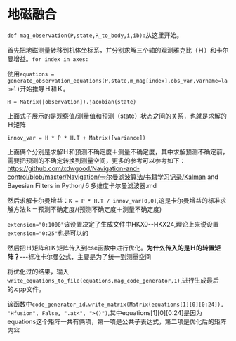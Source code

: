 # 地磁融合

`def mag_observation(P,state,R_to_body,i,ib):`从这里开始。

首先把地磁测量转移到机体坐标系，并分别求解三个轴的观测雅克比（Ｈ）和卡尔曼增益。`for index in axes:`

使用`equations = generate_observation_equations(P,state,m_mag[index],obs_var,varname=label)`开始推导Ｈ和Ｋ。

`H = Matrix([observation]).jacobian(state)`

上面式子展示的是观察值/测量值和预测（state）状态之间的关系，也就是求解的Ｈ矩阵

`innov_var = H * P * H.T + Matrix([variance])`

上面俩个分别是求解Ｈ和预测不确定度＋测量不确定度，其中求解预测不确定前，需要把预测的不确定转换到测量空间，更多的参考可以参考如下：https://github.com/xdwgood/Navigation-and-control/blob/master/Navigation/卡尔曼滤波算法/书籍学习记录/Kalman and Bayesian Filters in Python/６多维度卡尔曼滤波器.md

然后求解卡尔曼增益：`K = P * H.T / innov_var[0,0]`,这是卡尔曼增益的标准求解方法ｋ＝预测不确定度/(预测不确定度＋测量不确定度)

`extension="0:1000"`该设置决定了生成文件中HKX0--HKX24,理论上来说设置`extension="0:25"`也是可以的

然后把Ｈ矩阵和Ｋ矩阵传入到cse函数中进行优化。**为什么传入的是Ｈ的转置矩阵？**---标准卡尔曼公式，主要是为了统一到测量空间

将优化过的结果，输入`write_equations_to_file(equations,mag_code_generator,1)`,进行生成最后的.cpp文件。

该函数中`code_generator_id.write_matrix(Matrix(equations[1][0][0:24]), "Hfusion", False, ".at<", ">()")`,其中equations[1][0][0:24]是因为equations这个矩阵一共有俩项，第一项是公共子表达式，第二项是优化后的矩阵内容
